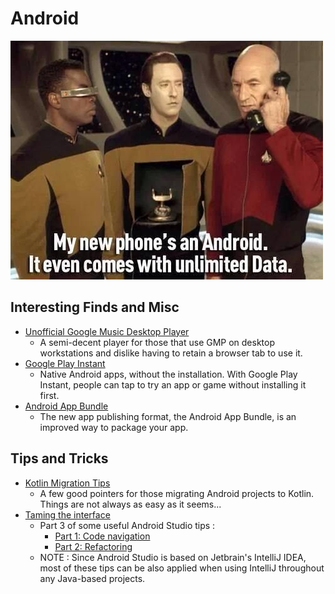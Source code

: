 # Android
![Android](picarddata.jpg)
## Interesting Finds and Misc
  - [Unofficial Google Music Desktop Player](https://www.googleplaymusicdesktopplayer.com/#!)
    - A semi-decent player for those that use GMP on desktop workstations and dislike having to retain a browser tab to use it.
  - [Google Play Instant](https://developer.android.com/topic/google-play-instant/)
    - Native Android apps, without the installation. With Google Play Instant, people can tap to try an app or game without installing it first.
  - [Android App Bundle](https://developer.android.com/platform/technology/app-bundle/)
    - The new app publishing format, the Android App Bundle, is an improved way to package your app.

## Tips and Tricks
  - [Kotlin Migration Tips](https://medium.com/@PaulinaSadowska/how-to-fuck-up-java-to-kotlin-migration-in-your-existing-android-app-325b57c9ddbb)
    - A few good pointers for those migrating Android projects to Kotlin. Things are not always as easy as it seems...
  - [Taming the interface](https://jeroenmols.com/blog/2018/07/16/androidstudioshortcuts3/)
    - Part 3 of some useful Android Studio tips :
      - [Part 1: Code navigation](https://jeroenmols.com/blog/2018/02/22/androidstudioshortcuts/)
      - [Part 2: Refactoring](https://jeroenmols.com/blog/2018/04/26/androidstudioshortcuts2/)
    - NOTE : Since Android Studio is based on Jetbrain's IntelliJ IDEA,  
      most of these tips can be also applied when using IntelliJ throughout any Java-based projects.